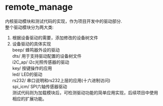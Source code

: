 # remote_manage

内核驱动模块和测试代码的实现，作为项目开发中的驱动部分.<br/>
整个驱动模块分为两大类:<br/>
1. 根据设备驱动的需要，添加修改的设备树文件<br/>
2. 设备驱动的具体实现<br/>
beep/       蜂鸣器外设的驱动<br/>
dts/        用于支持驱动配置的设备树文件<br/>
i2C_ap/     i2c光照传感器的驱动<br/> 
key/        按键操作的应用<br/>
led/        LED的驱动<br/>
rs232/      串口说明和rs232上层的应用(十六进制访问)<br/>
spi_icm/    SPI六轴传感器驱动<br/>
测试代码则为加载模块后，可检测驱动功能的简单应用实现，后续项目中使用相应的扩展功能。  
